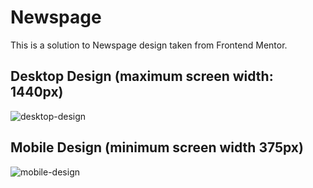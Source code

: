 # Newspage

This is a solution to Newspage design taken from Frontend Mentor.

## Desktop Design (maximum screen width: 1440px)
![desktop-design](https://github.com/Miafargo/Newspage/assets/97089063/b60eab8b-35e3-4627-80fd-140ff80aee20)

## Mobile Design (minimum screen width 375px)
![mobile-design](https://github.com/Miafargo/Newspage/assets/97089063/07309de9-eaf1-424a-ac86-b5adc3720db0)
